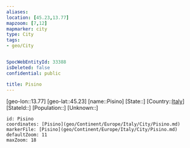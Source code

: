```yaml
---
aliases: 
location: [45.23,13.77]
mapzoom: [7,12] 
mapmarker: city 
type: City
tags:
- geo/City


SpocWebEntityId: 33388
isDeleted: false
confidential: public

title: Pisino
---
```

[geo-lon::13.77]
[geo-lat::45.23]
[name::Pisino]
[State::]
[Country::[Italy](geo/Continent/Europe/Italy.md)]
[StateId::]
[Population::]
[Unknown::]


```leaflet
id: Pisino
coordinates: [Pisino](geo/Continent/Europe/Italy/City/Pisino.md)
markerFile: [Pisino](geo/Continent/Europe/Italy/City/Pisino.md)
defaultZoom: 11 
maxZoom: 18
```


